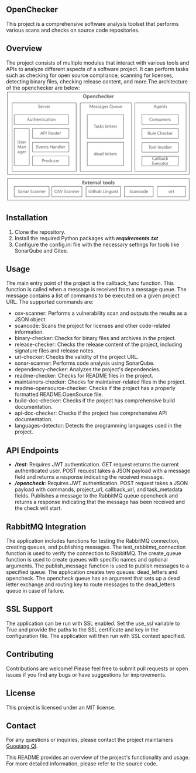 ## OpenChecker
This project is a comprehensive software analysis toolset that performs various scans and checks on source code repositories.

## Overview
The project consists of multiple modules that interact with various tools and APIs to analyze different aspects of a software project. It can perform tasks such as checking for open source compliance, scanning for licenses, detecting binary files, checking release content, and more.The architecture of the openchecker are below:
![architecture](./docs/architecture.png)

## Installation
1. Clone the repository.
2. Install the required Python packages with ***requirements.txt***
3. Configure the config.ini file with the necessary settings for tools like SonarQube and Gitee.

## Usage
The main entry point of the project is the callback_func function. This function is called when a message is received from a message queue. The message contains a list of commands to be executed on a given project URL.
The supported commands are:
-  osv-scanner: Performs a vulnerability scan and outputs the results as a JSON object.
- scancode: Scans the project for licenses and other code-related information.
- binary-checker: Checks for binary files and archives in the project.
- release-checker: Checks the release content of the project, including signature files and release notes.
- url-checker: Checks the validity of the project URL.
- sonar-scanner: Performs code analysis using SonarQube.
- dependency-checker: Analyzes the project's dependencies.
- readme-checker: Checks for README files in the project.
- maintainers-checker: Checks for maintainer-related files in the project.
- readme-opensource-checker: Checks if the project has a properly formatted README.OpenSource file.
- build-doc-checker: Checks if the project has comprehensive build documentation.
- api-doc-checker: Checks if the project has comprehensive API documentation.
- languages-detector: Detects the programming languages used in the project.

## API Endpoints
- ***/test***: Requires JWT authentication. GET request returns the current authenticated user. POST request takes a JSON payload with a message field and returns a response indicating the received message.
- ***/opencheck***: Requires JWT authentication. POST request takes a JSON payload with commands, project_url, callback_url, and task_metadata fields. Publishes a message to the RabbitMQ queue opencheck and returns a response indicating that the message has been received and the check will start.

## RabbitMQ Integration
The application includes functions for testing the RabbitMQ connection, creating queues, and publishing messages. The test_rabbitmq_connection function is used to verify the connection to RabbitMQ. The create_queue function is used to create queues with specific names and optional arguments. The publish_message function is used to publish messages to a specified queue.
The application creates two queues: dead_letters and opencheck. The opencheck queue has an argument that sets up a dead letter exchange and routing key to route messages to the dead_letters queue in case of failure.

## SSL Support
The application can be run with SSL enabled. Set the use_ssl variable to True and provide the paths to the SSL certificate and key in the configuration file. The application will then run with SSL context specified.

## Contributing
Contributions are welcome! Please feel free to submit pull requests or open issues if you find any bugs or have suggestions for improvements.

## License
This project is licensed under an MIT license.

## Contact
For any questions or inquiries, please contact the project maintainers [Guoqiang QI](guoqiang.qi1@gmail.com).

This README provides an overview of the project's functionality and usage. For more detailed information, please refer to the source code.